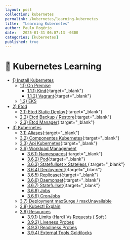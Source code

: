 ```yaml
---
layout: post
collection: kubernetes
permalink: /kubernetes/learning-kubernetes
title:  "Learning Kubernetes"
author: Paulo Rogério
date:   2025-01-31 06:07:13 -0300
categories: [kubernetes]
published: true
---
```


# 🚀 Kubernetes Learning

- [1) Install Kubernetes]()
  - [1.1) On Premise]()
    - [1.1.1) Kind](https://paulo-rogerio.github.io/kubernetes/provisioner-kubernetes-kind){:target="_blank"}
    - [1.1.2) Vagrant](https://paulo-rogerio.github.io/kubernetes/provisioner-kubernetes-vagrant){:target="_blank"}
  - [1.2) EKS]()    
- [2) Etcd]()
  - [2.1) Etcd Static Deploy](https://paulo-rogerio.github.io/kubernetes/etcd-deploy){:target="_blank"}
  - [2.2) Etcd Backup / Restore](https://paulo-rogerio.github.io/kubernetes/etcd-backup-restore){:target="_blank"}
  - [2.3) Etcd Manager](https://paulo-rogerio.github.io/etcd/etcd-manager){:target="_blank"}  
- [3) Kubernetes]()
  - [3.1) Aliases](https://paulo-rogerio.github.io/kubernetes/aliases){:target="_blank"}
  - [3.2) Componentes Kubernetes](https://paulo-rogerio.github.io/kubernetes/componentes){:target="_blank"}
  - [3.3) Api Kubernetes](https://paulo-rogerio.github.io/kubernetes/api){:target="_blank"}
  - [3.6) Workload Management]()
    - [3.6.1) Namespaces](https://paulo-rogerio.github.io/kubernetes/namespaces){:target="_blank"}
    - [3.6.2) Pod](https://paulo-rogerio.github.io/kubernetes/pods){:target="_blank"}
    - [3.6.3) Statefullset x Stateless ](https://paulo-rogerio.github.io/kubernetes/statefull-stateless){:target="_blank"}
    - [3.6.4) Deployment](https://paulo-rogerio.github.io/kubernetes/deployment){:target="_blank"}
    - [3.6.5) Replicaset](https://paulo-rogerio.github.io/kubernetes/replicaset){:target="_blank"}
    - [3.6.6) Daemonset](https://paulo-rogerio.github.io/kubernetes/daemonset){:target="_blank"}
    - [3.6.7) Statefullset](https://paulo-rogerio.github.io/kubernetes/statefullset){:target="_blank"}
    - [3.6.8) Jobs]()
    - [3.6.9) CronJobs]()
  - [3.7) Deployment maxSurge / maxUnavailable]()
  - [3.8) Kubectl Explain]()
  - [3.9) Resources]()
    - [3.9.1) Limits (Hard) Vs Requests ( Soft )]()
    - [3.9.2) Liveness Probes]()
    - [3.9.3) Readiness Probes]()
    - [3.9.4) External Tools Goldilocks]()
